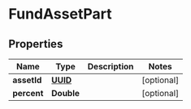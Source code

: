 
# FundAssetPart

## Properties
Name | Type | Description | Notes
------------ | ------------- | ------------- | -------------
**assetId** | [**UUID**](UUID.md) |  |  [optional]
**percent** | **Double** |  |  [optional]



